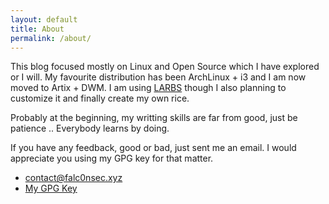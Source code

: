 ```yaml
---
layout: default
title: About
permalink: /about/
---
```


This blog focused mostly on Linux and Open Source which I have explored or I will. My favourite distribution has been ArchLinux + i3 and I am now moved to Artix + DWM. I am using [LARBS](https://larbs.xyz/) though I also planning to customize it and finally create my own rice.

Probably at the beginning, my writting skills are far from good, just be patience .. Everybody learns by doing.

If you have any feedback, good or bad, just sent me an email. I would appreciate you using my GPG key for that matter.

- [contact@falc0nsec.xyz](mailto:contact@falc0nsec.xyz)
- [My GPG Key](/assets/falc0n9.asc)
